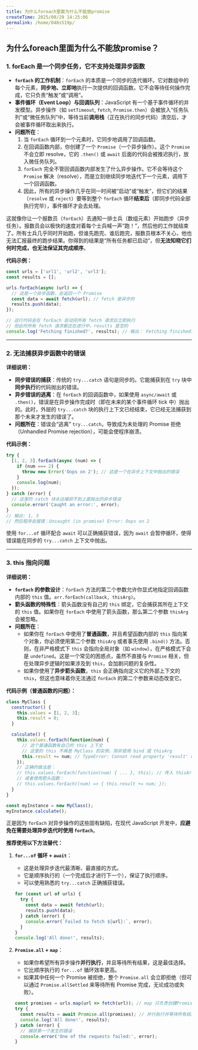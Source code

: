 ```yaml
---
title: 为什么foreach里面为什么不能放promise
createTime: 2025/08/29 14:25:06
permalink: /home/048s519p/
---
```

**为什么foreach里面为什么不能放promise？**
---

### 1. forEach 是一个同步任务，它不支持处理异步函数

*   **`forEach` 的工作机制**：`forEach` 的本质是一个同步的迭代循环。它对数组中的每个元素，**同步地、立即地**执行一次提供的回调函数。它不会等待任何操作完成，它只负责“触发”或“调用”。
*   **事件循环（Event Loop）与回调队列**：JavaScript 有一个基于事件循环的并发模型。异步操作（如 `setTimeout`, `fetch`, `Promise.then`）会被放入“任务队列”或“微任务队列”中，等待当前**调用栈**（正在执行的同步代码）清空后，才会被事件循环取出来执行。
*   **问题所在**：
    1.  当 `forEach` 循环到一个元素时，它同步地调用了回调函数。
    2.  在回调函数内部，你创建了一个 `Promise`（一个异步操作）。这个 `Promise` 不会立即 resolve，它的 `.then()` 或 `await` 后面的代码会被推迟执行，放入微任务队列。
    3.  `forEach` 完全不管回调函数内部发生了什么异步操作。它不会等待这个 `Promise` 解决（resolve），而是立刻继续同步地迭代下一个元素，调用下一个回调函数。
    4.  因此，所有的异步操作几乎在同一时间被“启动”或“触发”，但它们的结果（`resolve` 或 `reject`）要等到整个 `forEach` 循环**结束后**（即同步代码全部执行完毕），事件循环才会去处理。

这就像你让一个报数员（`forEach`）去通知一排士兵（数组元素）开始跑步（异步任务）。报数员会以极快的速度对着每个士兵喊一声“跑！”，然后他的工作就结束了。所有士兵几乎同时开始跑，但谁先跑完、谁后跑完，报数员根本不关心，他也无法汇报最终的跑步结果。你得到的结果是“所有任务都已启动”，但**无法知晓它们何时完成，也无法保证其完成顺序**。

**代码示例：**
```javascript
const urls = ['url1', 'url2', 'url3'];
const results = [];

urls.forEach(async (url) => {
  // 这是一个异步函数，会返回一个 Promise
  const data = await fetch(url); // fetch 是异步的
  results.push(data);
});

// 这行代码会在 forEach 启动完所有 fetch 请求后立即执行
// 但此时所有 fetch 请求都还在进行中，results 是空的
console.log('Fetching finished?', results); // 输出： Fetching finished? []
```

---

### 2. 无法捕获异步函数中的错误

**详细说明：**

*   **同步错误的捕获**：传统的 `try...catch` 语句是同步的。它能捕获到在 `try` 块中**同步执行**的代码抛出的错误。
*   **异步错误的逃离**：在 `forEach` 的回调函数中，如果使用 `async/await` 或 `.then()`，错误是在异步操作完成时（即在未来的某个事件循环 tick 中）抛出的。此时，外层的 `try...catch` 块的执行上下文已经结束，它已经无法捕获到那个未来才发生的错误了。
*   **问题所在**：错误会“逃离” `try...catch`，导致成为未处理的 Promise 拒绝（Unhandled Promise rejection），可能会使程序崩溃。

**代码示例：**
```javascript
try {
  [1, 2, 3].forEach(async (num) => {
    if (num === 2) {
      throw new Error('Oops on 2'); // 这是一个在异步上下文中抛出的错误
    }
    console.log(num);
  });
} catch (error) {
  // 这里的 catch 块永远捕获不到上面抛出的异步错误
  console.error('Caught an error:', error);
}
// 输出: 1, 3
// 然后程序会报错：Uncaught (in promise) Error: Oops on 2
```

使用 `for...of` 循环配合 `await` 可以正确捕获错误，因为 `await` 会暂停循环，使得错误能在同步的 `try...catch` 上下文中抛出。

---

### 3. this 指向问题

**详细说明：**

*   **`forEach` 的参数设计**：`forEach` 方法的第二个参数允许你显式地指定回调函数内部的 `this` 值。`arr.forEach(callback, thisArg)`。
*   **箭头函数的特殊性**：箭头函数没有自己的 `this` 绑定，它会捕获其所在上下文的 `this` 值。如果你在 `forEach` 中使用了箭头函数，那么第二个参数 `thisArg` 会被忽略。
*   **问题所在**：
    *   如果你在 `forEach` 中使用了**普通函数**，并且希望函数内部的 `this` 指向某个对象，你必须使用第二个参数 `thisArg` 或者事先使用 `.bind()` 方法。否则，在非严格模式下 `this` 会指向全局对象（如 `window`），在严格模式下会是 `undefined`。这是一个常见的困惑点，虽然不直接与 `Promise` 相关，但在处理异步逻辑时如果涉及到 `this`，会加剧问题的复杂性。
    *   如果你使用了**异步箭头函数**，`this` 会正确指向定义它的外部上下文的 `this`，但这也意味着你无法通过 `forEach` 的第二个参数来动态改变它。

**代码示例（普通函数的问题）：**
```javascript
class MyClass {
  constructor() {
    this.values = [1, 2, 3];
    this.result = 0;
  }

  calculate() {
    this.values.forEach(function(num) {
      // 这个普通函数有自己的 this 上下文
      // 这里的 this 不再是 MyClass 的实例，除非使用 bind 或 thisArg
      this.result += num; // TypeError: Cannot read property 'result' of undefined
    });
    // 正确的做法是：
    // this.values.forEach(function(num) { ... }, this); // 传入 thisArg
    // 或者使用箭头函数：
    // this.values.forEach((num) => { this.result += num; });
  }
}

const myInstance = new MyClass();
myInstance.calculate();
```

正是因为 `forEach` 对异步操作的这些固有缺陷，在现代 JavaScript 开发中，**应避免在需要处理异步迭代时使用 `forEach`**。

**推荐使用以下方法替代：**

1.  **`for...of` 循环 + `await`**：
    *   这是处理异步迭代最清晰、最直接的方式。
    *   它是顺序执行的（一个完成后才进行下一个），保证了执行顺序。
    *   可以使用熟悉的 `try...catch` 正确捕获错误。
    ```javascript
    for (const url of urls) {
      try {
        const data = await fetch(url);
        results.push(data);
      } catch (error) {
        console.error(`Failed to fetch ${url}:`, error);
      }
    }
    console.log('All done!', results);
    ```

2.  **`Promise.all` + `map`**：
    *   如果你希望所有异步操作**并行执行**，并且等待所有结果，这是最佳选择。
    *   它比顺序执行的 `for...of` 循环效率更高。
    *   如果其中任何一个 Promise 被拒绝，整个 `Promise.all` 会立即拒绝（但可以通过 `Promise.allSettled` 来等待所有 Promise 完成，无论成功或失败）。
    ```javascript
    const promises = urls.map(url => fetch(url)); // map 只负责创建Promise数组，不执行
    try {
      const results = await Promise.all(promises); // 并行执行并等待所有结果
      console.log('All done!', results);
    } catch (error) {
      // 捕获第一个发生的错误
      console.error('One of the requests failed:', error);
    }
    ```
